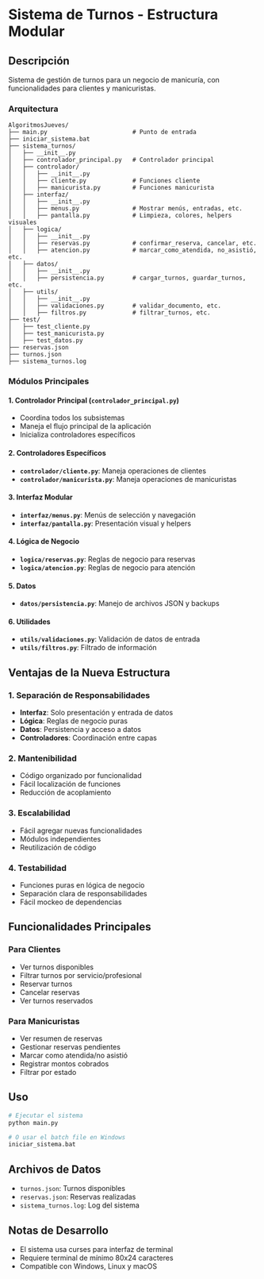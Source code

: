 # Sistema de Turnos - Estructura Modular

## Descripción
Sistema de gestión de turnos para un negocio de manicuría, con funcionalidades para clientes y manicuristas.


### Arquitectura
```
AlgoritmosJueves/
├── main.py                        # Punto de entrada
├── iniciar_sistema.bat
├── sistema_turnos/
│   ├── __init__.py
│   ├── controlador_principal.py   # Controlador principal
│   ├── controlador/
│   │   ├── __init__.py
│   │   ├── cliente.py             # Funciones cliente
│   │   ├── manicurista.py         # Funciones manicurista
│   ├── interfaz/
│   │   ├── __init__.py
│   │   ├── menus.py               # Mostrar menús, entradas, etc.
│   │   ├── pantalla.py            # Limpieza, colores, helpers visuales
│   ├── logica/
│   │   ├── __init__.py
│   │   ├── reservas.py            # confirmar_reserva, cancelar, etc.
│   │   ├── atencion.py            # marcar_como_atendida, no_asistió, etc.
│   ├── datos/
│   │   ├── __init__.py
│   │   ├── persistencia.py        # cargar_turnos, guardar_turnos, etc.
│   ├── utils/
│   │   ├── __init__.py
│   │   ├── validaciones.py        # validar_documento, etc.
│   │   ├── filtros.py             # filtrar_turnos, etc.
├── test/
│   ├── test_cliente.py
│   ├── test_manicurista.py
│   ├── test_datos.py
├── reservas.json
├── turnos.json
├── sistema_turnos.log
```

### Módulos Principales

#### 1. Controlador Principal (`controlador_principal.py`)
- Coordina todos los subsistemas
- Maneja el flujo principal de la aplicación
- Inicializa controladores específicos

#### 2. Controladores Específicos
- **`controlador/cliente.py`**: Maneja operaciones de clientes
- **`controlador/manicurista.py`**: Maneja operaciones de manicuristas

#### 3. Interfaz Modular
- **`interfaz/menus.py`**: Menús de selección y navegación
- **`interfaz/pantalla.py`**: Presentación visual y helpers

#### 4. Lógica de Negocio
- **`logica/reservas.py`**: Reglas de negocio para reservas
- **`logica/atencion.py`**: Reglas de negocio para atención

#### 5. Datos
- **`datos/persistencia.py`**: Manejo de archivos JSON y backups

#### 6. Utilidades
- **`utils/validaciones.py`**: Validación de datos de entrada
- **`utils/filtros.py`**: Filtrado de información

## Ventajas de la Nueva Estructura

### 1. Separación de Responsabilidades
- **Interfaz**: Solo presentación y entrada de datos
- **Lógica**: Reglas de negocio puras
- **Datos**: Persistencia y acceso a datos
- **Controladores**: Coordinación entre capas

### 2. Mantenibilidad
- Código organizado por funcionalidad
- Fácil localización de funciones
- Reducción de acoplamiento

### 3. Escalabilidad
- Fácil agregar nuevas funcionalidades
- Módulos independientes
- Reutilización de código

### 4. Testabilidad
- Funciones puras en lógica de negocio
- Separación clara de responsabilidades
- Fácil mockeo de dependencias

## Funcionalidades Principales

### Para Clientes
- Ver turnos disponibles
- Filtrar turnos por servicio/profesional
- Reservar turnos
- Cancelar reservas
- Ver turnos reservados

### Para Manicuristas
- Ver resumen de reservas
- Gestionar reservas pendientes
- Marcar como atendida/no asistió
- Registrar montos cobrados
- Filtrar por estado

## Uso

```bash
# Ejecutar el sistema
python main.py

# O usar el batch file en Windows
iniciar_sistema.bat
```

## Archivos de Datos
- `turnos.json`: Turnos disponibles
- `reservas.json`: Reservas realizadas
- `sistema_turnos.log`: Log del sistema

## Notas de Desarrollo
- El sistema usa curses para interfaz de terminal
- Requiere terminal de mínimo 80x24 caracteres
- Compatible con Windows, Linux y macOS 